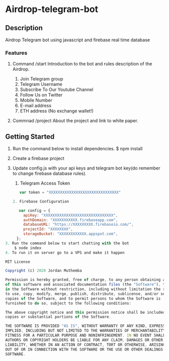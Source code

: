 # Airdrop-telegram-bot

## Description

Airdrop Telegram bot using javascript and firebase real time database

### Features

1. Command /start Introduction to the bot and rules description of the Airdrop.

   1. Join Telegram group
   2. Telegram Username
   3. Subscribe To Our Youtube Channel
   4. Follow Us on Twitter
   5. Mobile Number
   6. E-mail address
   7. ETH address (No exchange wallet!)
2. Commnad /project About the project and link to white paper.

## Getting Started

1. Run the command below to install dependencies.
   $ npm install
2. Create a firebase project
3. Update config.js with your api keys and telegram bot key(do remember to change firebase database rules).

   1. Telegram Access Token

   ```javascript
      var token = "XXXXXXXXXXXXXXXXXXXXXXXXXXXXXXX"

   2. Firebase Configuration

```javascript
      var config = {
        apiKey: "XXXXXXXXXXXXXXXXXXXXXXXXXXXXXXX",
        authDomain: "XXXXXXXXXXX.firebaseapp.com",
        databaseURL: "https://XXXXXXXXX.firebaseio.com/",
        projectId: "XXXXXXXX",
        storageBucket: "XXXXXXXXXXXX.appspot.com",
     };
3. Run the command below to start chatting with the bot
    $ node index
4. To run it on server go to a VPS and make it happen

MIT License

Copyright (c) 2020 Jordan Muthemba

Permission is hereby granted, free of charge, to any person obtaining a copy
of this software and associated documentation files (the "Software"), to deal
in the Software without restriction, including without limitation the rights
to use, copy, modify, merge, publish, distribute, sublicense, and/or sell
copies of the Software, and to permit persons to whom the Software is
furnished to do so, subject to the following conditions:

The above copyright notice and this permission notice shall be included in all
copies or substantial portions of the Software.

THE SOFTWARE IS PROVIDED "AS IS", WITHOUT WARRANTY OF ANY KIND, EXPRESS OR
IMPLIED, INCLUDING BUT NOT LIMITED TO THE WARRANTIES OF MERCHANTABILITY,
FITNESS FOR A PARTICULAR PURPOSE AND NONINFRINGEMENT. IN NO EVENT SHALL THE
AUTHORS OR COPYRIGHT HOLDERS BE LIABLE FOR ANY CLAIM, DAMAGES OR OTHER
LIABILITY, WHETHER IN AN ACTION OF CONTRACT, TORT OR OTHERWISE, ARISING FROM,
OUT OF OR IN CONNECTION WITH THE SOFTWARE OR THE USE OR OTHER DEALINGS IN THE
SOFTWARE.
